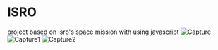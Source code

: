 # ISRO
 project based on isro's space mission with using javascript
![Capture](https://github.com/Vikramg01/ISRO/assets/140692659/48fe23c1-c1bc-40ac-935d-254c67e89884)
![Capture1](https://github.com/Vikramg01/ISRO/assets/140692659/a8ae4250-0e74-4b89-a204-b5973244dcdd)
![Capture2](https://github.com/Vikramg01/ISRO/assets/140692659/42e87738-ef95-434b-8c9c-02e776e3172d)
